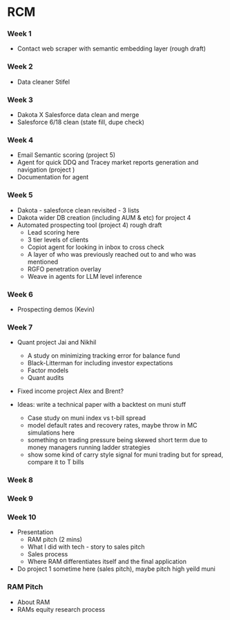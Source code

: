 # RCM 

### Week 1
- Contact web scraper with semantic embedding layer (rough draft)

### Week 2
- Data cleaner Stifel

### Week 3
- Dakota X Salesforce data clean and merge
- Salesforce 6/18 clean (state fill, dupe check)

### Week 4
- Email Semantic scoring (project 5)
- Agent for quick DDQ and Tracey market reports generation and navigation (project )
- Documentation for agent

### Week 5
- Dakota - salesforce clean revisited - 3 lists
- Dakota wider DB creation (including AUM & etc) for project 4
- Automated prospecting tool (project 4) rough draft
     - Lead scoring here
     - 3 tier levels of clients
     - Copiot agent for looking in inbox to cross check
     - A layer of who was previously reached out to and who was mentioned
     - RGFO penetration overlay
     - Weave in agents for LLM level inference

### Week 6
- Prospecting demos (Kevin)

### Week 7
- Quant project Jai and Nikhil
     - A study on minimizing tracking error for balance fund
     - Black-Litterman for including investor expectations
     - Factor models
     - Quant audits

- Fixed income project Alex and Brent?
- Ideas: write a technical paper with a backtest on muni stuff
     - Case study on muni index vs t-bill spread
     - model default rates and recovery rates, maybe throw in MC simulations here
     - something on trading pressure being skewed short term due to money managers running ladder strategies
     - show some kind of carry style signal for muni trading but for spread, compare it to T bills

### Week 8

### Week 9

### Week 10
- Presentation
     - RAM pitch (2 mins)
     - What I did with tech - story to sales pitch
     - Sales process
     - Where RAM differentiates itself and the final application
- Do project 1 sometime here (sales pitch), maybe pitch high yeild muni

### RAM Pitch
- About RAM
- RAMs equity research process